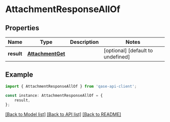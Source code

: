 # AttachmentResponseAllOf


## Properties

Name | Type | Description | Notes
------------ | ------------- | ------------- | -------------
**result** | [**AttachmentGet**](AttachmentGet.md) |  | [optional] [default to undefined]

## Example

```typescript
import { AttachmentResponseAllOf } from 'qase-api-client';

const instance: AttachmentResponseAllOf = {
    result,
};
```

[[Back to Model list]](../README.md#documentation-for-models) [[Back to API list]](../README.md#documentation-for-api-endpoints) [[Back to README]](../README.md)
